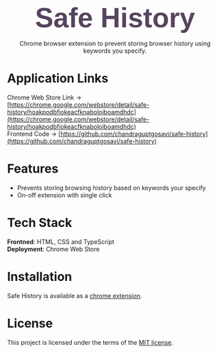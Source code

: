<link rel="preconnect" href="https://fonts.googleapis.com">
<link rel="preconnect" href="https://fonts.gstatic.com" crossorigin>
<link href="https://fonts.googleapis.com/css2?family=Source+Sans+Pro:ital,wght@1,900&display=swap" rel="stylesheet">
<p align="center">
  <a href="" rel="noopener" target="_blank" style="text-decoration:none;">
  <span style="color:#56445D;font-size:4rem;font-weight:900;font-family: 'Source Sans Pro', sans-serif;">Safe History</span>
  </a>
</p>

<div align="center">
Chrome browser extension to prevent storing browser history using keywords you specify.
</div>

# Application Links

Chrome Web Store Link -> [https://chrome.google.com/webstore/detail/safe-history/hoakpodbfiokeacfknabolojboamdhdc](https://chrome.google.com/webstore/detail/safe-history/hoakpodbfiokeacfknabolojboamdhdc)
<br>
Frontend Code -> [https://github.com/chandraguptgosavi/safe-history](https://github.com/chandraguptgosavi/safe-history)
<br>

# Features

- Prevents storing browsing history based on keywords your specify
- On-off extension with single click

# Tech Stack

<b>Frontned</b>: HTML, CSS and TypeScript
<br>
<b>Deployment</b>: Chrome Web Store
<br>

# Installation

Safe History is available as a [chrome extension]().

# License

This project is licensed under the terms of the [MIT license](/LICENSE).